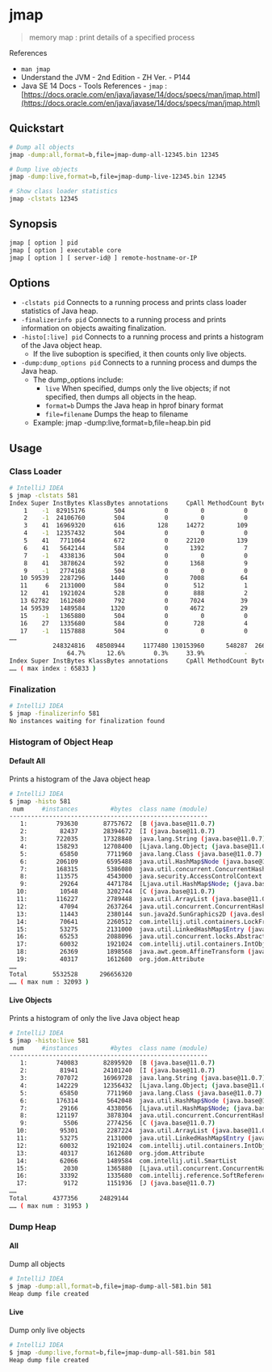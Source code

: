 # jmap

> memory map : print details of a specified process

References

* `man jmap`
* Understand the JVM - 2nd Edition - ZH Ver. - P144
* Java SE 14 Docs - Tools References - `jmap` : [https://docs.oracle.com/en/java/javase/14/docs/specs/man/jmap.html](https://docs.oracle.com/en/java/javase/14/docs/specs/man/jmap.html)

## Quickstart

```bash
# Dump all objects
jmap -dump:all,format=b,file=jmap-dump-all-12345.bin 12345

# Dump live objects
jmap -dump:live,format=b,file=jmap-dump-live-12345.bin 12345

# Show class loader statistics
jmap -clstats 12345
```

## Synopsis

```bash
jmap [ option ] pid
jmap [ option ] executable core
jmap [ option ] [ server-id@ ] remote-hostname-or-IP
```

## Options

* `-clstats pid` Connects to a running process and prints class loader statistics of Java heap.
* `-finalizerinfo pid` Connects to a running process and prints information on objects awaiting finalization.
* `-histo[:live] pid` Connects to a running process and prints a histogram of the Java object heap.
  * If the live suboption is specified, it then counts only live objects.
* `-dump:dump_options pid` Connects to a running process and dumps the Java heap.
  * The dump\_options include:
    * `live` When specified, dumps only the live objects; if not specified, then dumps all objects in the heap.
    * `format=b` Dumps the Java heap in hprof binary format
    * `file=filename` Dumps the heap to filename
  * Example: jmap -dump:live,format=b,file=heap.bin pid

## Usage

### Class Loader

```bash
# IntelliJ IDEA
$ jmap -clstats 581
Index Super InstBytes KlassBytes annotations     CpAll MethodCount Bytecodes MethodAll     ROAll     RWAll     Total ClassName
    1    -1  82915176        504           0         0           0         0         0        24       616       640 [B
    2    -1  24106760        504           0         0           0         0         0        24       616       640 [I
    3    41  16969320        616         128     14272         109      4576     77952     18640     75632     94272 java.lang.String
    4    -1  12357432        504           0         0           0         0         0        24       616       640 [Ljava.lang.Object;
    5    41   7711064        672           0     22120         139      5679     95384     24632     95456    120088 java.lang.Class
    6    41   5642144        584           0      1392           7       149      2656      1152      3800      4952 java.util.HashMap$Node
    7    -1   4338136        504           0         0           0         0         0        32       616       648 [Ljava.util.HashMap$Node;
    8    41   3878624        592           0      1368           9       213      2776      1488      3584      5072 java.util.concurrent.ConcurrentHashMap$Node
    9    -1   2774168        504           0         0           0         0         0        24       616       640 [C
   10 59539   2287296       1440           0      7008          64      2681     48848     11232     47056     58288 java.util.ArrayList
   11     6   2131000        584           0       512           1        10       624       304      1648      1952 java.util.LinkedHashMap$Entry
   12    41   1921024        528           0       888           2        45       808       432      2032      2464 com.intellij.util.containers.IntObjectLinkedMap$MapEntry
   13 62782   1612680        792           0      7024          39      1023     13032      5984     15672     21656 org.jdom.Attribute
   14 59539   1489584       1320           0      4672          29      2038     25488      6024     25960     31984 com.intellij.util.SmartList
   15    -1   1365880        504           0         0           0         0         0        32       616       648 [Ljava.util.concurrent.ConcurrentHashMap$Node;
   16    27   1335680        584           0       728           4        41      2504       552      3464      4016 com.intellij.reference.SoftReference
   17    -1   1157888        504           0         0           0         0         0        24       616       640 [J
……
            248324816   48508944     1177480 130153960      548287  26679441 185243808 100811760 283283120 384094880 Total
                64.7%      12.6%        0.3%     33.9%           -      6.9%     48.2%     26.2%     73.8%    100.0%
Index Super InstBytes KlassBytes annotations     CpAll MethodCount Bytecodes MethodAll     ROAll     RWAll     Total ClassName
…… ( max index : 65833 )
```

### Finalization

```bash
# IntelliJ IDEA
$ jmap -finalizerinfo 581
No instances waiting for finalization found
```

### Histogram of Object Heap

#### Default All

Prints a histogram of the Java object heap

```bash
# IntelliJ IDEA
$ jmap -histo 581
 num     #instances         #bytes  class name (module)
-------------------------------------------------------
   1:        793630       87757672  [B (java.base@11.0.7)
   2:         82437       28394672  [I (java.base@11.0.7)
   3:        722035       17328840  java.lang.String (java.base@11.0.7)
   4:        158293       12708400  [Ljava.lang.Object; (java.base@11.0.7)
   5:         65850        7711960  java.lang.Class (java.base@11.0.7)
   6:        206109        6595488  java.util.HashMap$Node (java.base@11.0.7)
   7:        168315        5386080  java.util.concurrent.ConcurrentHashMap$Node (java.base@11.0.7)
   8:        113575        4543000  java.security.AccessControlContext (java.base@11.0.7)
   9:         29264        4471784  [Ljava.util.HashMap$Node; (java.base@11.0.7)
  10:         10548        3202744  [C (java.base@11.0.7)
  11:        116227        2789448  java.util.ArrayList (java.base@11.0.7)
  12:         47094        2637264  java.util.concurrent.ConcurrentHashMap$KeyIterator (java.base@11.0.7)
  13:         11443        2380144  sun.java2d.SunGraphics2D (java.desktop@11.0.7)
  14:         70641        2260512  com.intellij.util.containers.LockFreeCopyOnWriteArrayList$COWIterator
  15:         53275        2131000  java.util.LinkedHashMap$Entry (java.base@11.0.7)
  16:         65253        2088096  java.util.concurrent.locks.AbstractQueuedSynchronizer$Node (java.base@11.0.7)
  17:         60032        1921024  com.intellij.util.containers.IntObjectLinkedMap$MapEntry
  18:         26369        1898568  java.awt.geom.AffineTransform (java.desktop@11.0.7)
  19:         40317        1612680  org.jdom.Attribute
……
Total       5532528      296656320
…… ( max num : 32093 )
```

#### Live Objects

Prints a histogram of only the live Java object heap

```bash
# IntelliJ IDEA
$ jmap -histo:live 581
 num     #instances         #bytes  class name (module)
-------------------------------------------------------
   1:        740083       82895920  [B (java.base@11.0.7)
   2:         81941       24101240  [I (java.base@11.0.7)
   3:        707072       16969728  java.lang.String (java.base@11.0.7)
   4:        142229       12356432  [Ljava.lang.Object; (java.base@11.0.7)
   5:         65850        7711960  java.lang.Class (java.base@11.0.7)
   6:        176314        5642048  java.util.HashMap$Node (java.base@11.0.7)
   7:         29166        4338056  [Ljava.util.HashMap$Node; (java.base@11.0.7)
   8:        121197        3878304  java.util.concurrent.ConcurrentHashMap$Node (java.base@11.0.7)
   9:          5506        2774256  [C (java.base@11.0.7)
  10:         95301        2287224  java.util.ArrayList (java.base@11.0.7)
  11:         53275        2131000  java.util.LinkedHashMap$Entry (java.base@11.0.7)
  12:         60032        1921024  com.intellij.util.containers.IntObjectLinkedMap$MapEntry
  13:         40317        1612680  org.jdom.Attribute
  14:         62066        1489584  com.intellij.util.SmartList
  15:          2030        1365880  [Ljava.util.concurrent.ConcurrentHashMap$Node; (java.base@11.0.7)
  16:         33392        1335680  com.intellij.reference.SoftReference
  17:          9172        1151936  [J (java.base@11.0.7)
……
Total       4377356      24829144
…… ( max num : 31953 )
```

### Dump Heap

#### All

Dump all objects

```bash
# IntelliJ IDEA
$ jmap -dump:all,format=b,file=jmap-dump-all-581.bin 581
Heap dump file created
```

#### Live

Dump only live objects

```bash
# IntelliJ IDEA
$ jmap -dump:live,format=b,file=jmap-dump-all-581.bin 581
Heap dump file created
```


